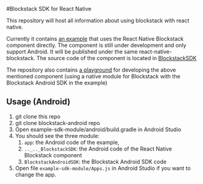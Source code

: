 
#Blockstack SDK for React Native

This repository will host all information about using blockstack with react native. 

Currently it contains [an example](example-sdk-module) that uses the React Native Blockstack component 
directly. The component is still under development and only support Android. It will be published
under the same react-native-blockstack. The source code of the component is located in [BlockstackSDK](BlockstackSDK)  

The repository also contains [a playground](example-react-native) for developing the above mentioned component 
(using a native module for Blockstack with the Blockstack Android SDK in the example) 

## Usage (Android)

1. git clone this repo
1. git clone blockstack-android repo
1. Open example-sdk-module/android/build.gradle in Android Studio
1. You should see the three module:
    1. `app`: the Android code of the example, 
    1. `.._.._BlockstackSDK`: the Android code of the React Native Blockstack component 
    1. `BlockstackAndroidSDK`: the Blockstack Android SDK code
1. Open file `example-sdk-module/Apps.js` in Android Studio if you want to change the app.





